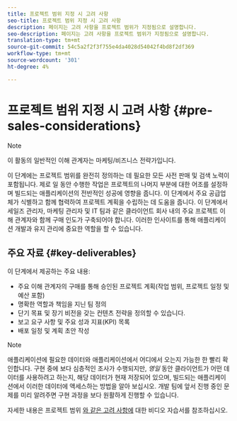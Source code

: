 ```yaml
---
title: 프로젝트 범위 지정 시 고려 사항
seo-title: 프로젝트 범위 지정 시 고려 사항
description: 페이지는 고려 사항을 프로젝트 범위가 지정됨으로 설명합니다.
seo-description: 페이지는 고려 사항을 프로젝트 범위가 지정됨으로 설명합니다.
translation-type: tm+mt
source-git-commit: 54c5a2f2f3f755e4da4028d54042f4bd8f2df369
workflow-type: tm+mt
source-wordcount: '301'
ht-degree: 4%

---
```



# 프로젝트 범위 지정 시 고려 사항 {#pre-sales-considerations}

>[!NOTE]
>이 활동의 일반적인 이해 관계자는 마케팅/비즈니스 전략가입니다.

이 단계에는 프로젝트 범위를 완전히 정의하는 데 필요한 모든 사전 판매 및 검색 노력이 포함됩니다. 제로 일 동안 수행한 작업은 프로젝트의 나머지 부분에 대한 어조를 설정하며 빌드되는 애플리케이션의 전반적인 성공에 영향을 줍니다.
이 단계에서 주요 공급업체가 식별하고 함께 협력하여 프로젝트 계획을 수립하는 데 도움을 줍니다. 이 단계에서 세일즈 관리자, 마케팅 관리자 및 IT 팀과 같은 클라이언트 회사 내의 주요 프로젝트 이해 관계자와 함께 구매 인도가 구축되어야 합니다. 이러한 인사이트를 통해 애플리케이션 개발과 유지 관리에 중요한 역할을 할 수 있습니다.

## 주요 자료 {#key-deliverables}

이 단계에서 제공하는 주요 내용:

* 주요 이해 관계자의 구매를 통해 승인된 프로젝트 계획(작업 범위, 프로젝트 일정 및 예산 포함)
* 명확한 역할과 책임을 지닌 팀 정의
* 단기 목표 및 장기 비전을 갖는 컨텐츠 전략을 정의할 수 있습니다.
* 보고 요구 사항 및 주요 성과 지표(KPI) 목록
* 배포 일정 및 계획 초안 작성

>[!NOTE]
>
>애플리케이션에 필요한 데이터와 애플리케이션에서 어디에서 오는지 가능한 한 빨리 확인합니다. 구현 중에 보다 심층적인 조사가 수행되지만, *영일* 동안 클라이언트가 어떤 데이터를 사용하려고 하는지, 해당 데이터가 현재 저장되어 있으며, 빌드되는 애플리케이션에서 이러한 데이터에 액세스하는 방법을 알아 보십시오. 개발 팀에 앞서 진행 중인 문제를 미리 알려주면 구현 과정을 보다 원활하게 진행할 수 있습니다.

자세한 내용은 프로젝트 범위 [와 같은 고려 사항에](https://helpx.adobe.com/experience-manager/6-5/screens/using/project-considerations.html) 대한 비디오 자습서를 참조하십시오.
